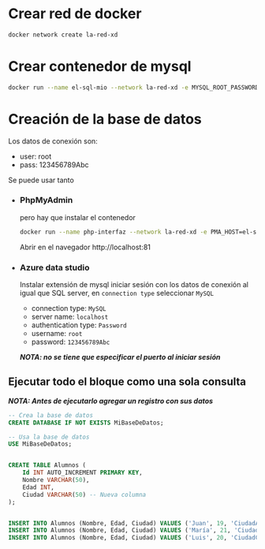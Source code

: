 # Crear red de docker

```sh
docker network create la-red-xd
```

# Crear contenedor de mysql

```sh
docker run --name el-sql-mio --network la-red-xd -e MYSQL_ROOT_PASSWORD=123456789Abc -p 3306:3306  -d mysql:8.0
```

# Creación de la base de datos

Los datos de conexión son:

- user: root
- pass: 123456789Abc

Se puede usar tanto

- ### PhpMyAdmin

  pero hay que instalar el contenedor

  ```sh
  docker run --name php-interfaz --network la-red-xd -e PMA_HOST=el-sql-mio -p 81:80 -d phpmyadmin/phpmyadmin
  ```

  Abrir en el navegador http://localhost:81

- ### Azure data studio

  Instalar extensión de mysql
  iniciar sesión con los datos de conexión al igual que SQL server, en `connection type` seleccionar `MySQL`

  - connection type: `MySQL`
  - server name: `localhost`
  - authentication type: `Password`
  - username: `root`
  - password: `123456789Abc`

  _**NOTA: no se tiene que especificar el puerto al iniciar sesión**_

## Ejecutar todo el bloque como una sola consulta

_**NOTA: Antes de ejecutarlo agregar un registro con sus datos**_

```sql
-- Crea la base de datos
CREATE DATABASE IF NOT EXISTS MiBaseDeDatos;

-- Usa la base de datos
USE MiBaseDeDatos;


CREATE TABLE Alumnos (
    Id INT AUTO_INCREMENT PRIMARY KEY,
    Nombre VARCHAR(50),
    Edad INT,
    Ciudad VARCHAR(50) -- Nueva columna
);


INSERT INTO Alumnos (Nombre, Edad, Ciudad) VALUES ('Juan', 19, 'CiudadA');
INSERT INTO Alumnos (Nombre, Edad, Ciudad) VALUES ('María', 21, 'CiudadB');
INSERT INTO Alumnos (Nombre, Edad, Ciudad) VALUES ('Luis', 20, 'CiudadC');
```
